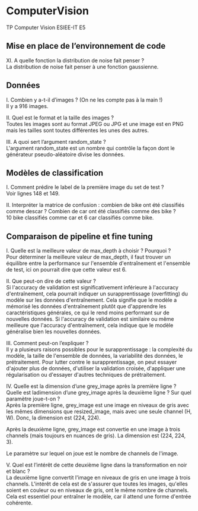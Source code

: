 # ComputerVision
TP Computer Vision ESIEE-IT E5

## Mise en place de l’environnement de code

XI. A quelle fonction la distribution de noise fait penser ?  
La distribution de noise fait penser à une fonction gaussienne.

## Données

I. Combien y a-t-il d’images ? (On ne les compte pas à la main !)  
Il y a 916 images.

II. Quel est le format et la taille des images ?  
Toutes les images sont au format JPEG ou JPG et une image est en PNG mais les tailles sont toutes différentes les unes des autres.

III. A quoi sert l’argument random_state ?  
L'argument random_state est un nombre qui contrôle la façon dont le générateur pseudo-aléatoire divise les données. 

## Modèles de classification

I. Comment prédire le label de la première image du set de test ?  
Voir lignes 148 et 149.  

II. Interpréter la matrice de confusion : combien de bike ont été classifiés comme descar ? Combien de car ont été classifiés comme des bike ?  
10 bike classifiés comme car et 6 car classifiés comme bike.

## Comparaison de pipeline et fine tuning

I. Quelle est la meilleure valeur de max_depth à choisir ? Pourquoi ?  
Pour déterminer la meilleure valeur de max_depth, il faut trouver un équilibre entre la performance sur l'ensemble d'entraînement et l'ensemble de test, ici on pourrait dire que cette valeur est 6.

II. Que peut-on dire de cette valeur ?  
Si l'accuracy de validation est significativement inférieure à l'accuracy d'entraînement, cela pourrait indiquer un surapprentissage (overfitting) du modèle sur les données d'entraînement. Cela signifie que le modèle a mémorisé les données d'entraînement plutôt que d'apprendre les caractéristiques générales, ce qui le rend moins performant sur de nouvelles données.
Si l'accuracy de validation est similaire ou même meilleure que l'accuracy d'entraînement, cela indique que le modèle généralise bien les nouvelles données.

III. Comment peut-on l’expliquer ?  
Il y a plusieurs raisons possibles pour le surapprentissage : la complexité du modèle, la taille de l'ensemble de données, la variabilité des données, le prétraitement.
Pour lutter contre le surapprentissage, on peut essayer d'ajouter plus de données, d'utiliser la validation croisée, d'appliquer une régularisation ou d'essayer d'autres techniques de prétraitement.

IV. Quelle est la dimension d’une grey_image après la première ligne ? Quelle est ladimension d’une grey_image après la deuxième ligne ? Sur quel paramètre joue-t-on ?  
Après la première ligne, grey_image est une image en niveaux de gris avec les mêmes dimensions que resized_image, mais avec une seule channel (H, W). Donc, la dimension est (224, 224).

Après la deuxième ligne, grey_image est convertie en une image à trois channels (mais toujours en nuances de gris). La dimension est (224, 224, 3).

Le paramètre sur lequel on joue est le nombre de channels de l'image.

V. Quel est l’intérêt de cette deuxième ligne dans la transformation en noir et blanc ?  
La deuxième ligne convertit l'image en niveaux de gris en une image à trois channels. L'intérêt de cela est de s'assurer que toutes les images, qu'elles soient en couleur ou en niveaux de gris, ont le même nombre de channels. Cela est essentiel pour entraîner le modèle, car il attend une forme d'entrée cohérente.


